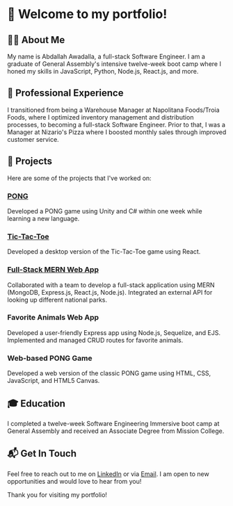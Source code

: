 # 👋 Welcome to my portfolio!

## 🧑‍💻 About Me
My name is Abdallah Awadalla, a full-stack Software Engineer. I am a graduate of General Assembly's intensive twelve-week boot camp where I honed my skills in JavaScript, Python, Node.js, React.js, and more.

## 💼 Professional Experience
I transitioned from being a Warehouse Manager at Napolitana Foods/Troia Foods, where I optimized inventory management and distribution processes, to becoming a full-stack Software Engineer. Prior to that, I was a Manager at Nizario's Pizza where I boosted monthly sales through improved customer service.

## 🎯 Projects
Here are some of the projects that I've worked on:

### [PONG](https://play.unity.com/mg/other/pong-webgl-4)
Developed a PONG game using Unity and C# within one week while learning a new language.

### [Tic-Tac-Toe](https://tik-tak-toe-v2-0.vercel.app/)
Developed a desktop version of the Tic-Tac-Toe game using React.

### [Full-Stack MERN Web App](https://nationalparkstogoto.netlify.app)
Collaborated with a team to develop a full-stack application using MERN (MongoDB, Express.js, React.js, Node.js). Integrated an external API for looking up different national parks.

### Favorite Animals Web App
Developed a user-friendly Express app using Node.js, Sequelize, and EJS. Implemented and managed CRUD routes for favorite animals.

### Web-based PONG Game
Developed a web version of the classic PONG game using HTML, CSS, JavaScript, and HTML5 Canvas.

## 🎓 Education
I completed a twelve-week Software Engineering Immersive boot camp at General Assembly and received an Associate Degree from Mission College.

## 📬 Get In Touch
Feel free to reach out to me on [LinkedIn](http://linkedin.com/in/abdallahawadalla/) or via [Email](mailto:Awadallaabdallah@email.com). I am open to new opportunities and would love to hear from you!

Thank you for visiting my portfolio!
